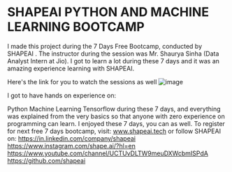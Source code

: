 # SHAPEAI PYTHON AND MACHINE LEARNING BOOTCAMP

I made this project during the 7 Days Free Bootcamp, conducted by SHAPEAI . The instructor during the session was Mr. Shaurya Sinha (Data Analyst Intern at Jio). I got to learn a lot during these 7 days and it was an amazing experience learning with SHAPEAI.

Here's the link for you to watch the sessions as well
![image](https://user-images.githubusercontent.com/82822145/120923738-ba4ba300-c6ed-11eb-98f7-47686591f906.png)

I got to have hands on experience on:

Python
Machine Learning
Tensorflow
during these 7 days, and everything was explained from the very basics so that anyone with zero experience on programming can learn. I enjoyed these 7 days, you can as well. To register for next free 7 days bootcamp, visit: www.shapeai.tech or follow SHAPEAI on:
https://in.linkedin.com/company/shapeai
https://www.instagram.com/shape.ai/?hl=en
https://www.youtube.com/channel/UCTUvDLTW9meuDXWcbmISPdA
https://github.com/shapeai
